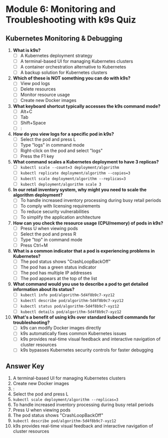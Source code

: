 # Module 6: Monitoring and Troubleshooting with k9s Quiz

## Kubernetes Monitoring & Debugging

1. **What is k9s?**
   - [ ] A Kubernetes deployment strategy
   - [ ] A terminal-based UI for managing Kubernetes clusters
   - [ ] A container orchestration alternative to Kubernetes
   - [ ] A backup solution for Kubernetes clusters

2. **Which of these is NOT something you can do with k9s?**
   - [ ] View pod logs
   - [ ] Delete resources
   - [ ] Monitor resource usage
   - [ ] Create new Docker images

3. **What keyboard shortcut typically accesses the k9s command mode?**
   - [ ] Alt+C
   - [ ] Tab
   - [ ] Shift+Space
   - [ ] :

4. **How do you view logs for a specific pod in k9s?**
   - [ ] Select the pod and press L
   - [ ] Type "logs" in command mode
   - [ ] Right-click on the pod and select "logs"
   - [ ] Press the F1 key

5. **What command scales a Kubernetes deployment to have 3 replicas?**
   - [ ] `kubectl scale --count=3 deployment/algorithm`
   - [ ] `kubectl replicate deployment/algorithm --copies=3`
   - [ ] `kubectl scale deployment/algorithm --replicas=3`
   - [ ] `kubectl deployment/algorithm scale 3`

6. **In our retail inventory system, why might you need to scale the algorithm deployment?**
   - [ ] To handle increased inventory processing during busy retail periods
   - [ ] To comply with licensing requirements
   - [ ] To reduce security vulnerabilities
   - [ ] To simplify the application architecture

7. **How can you check the resource usage (CPU/memory) of pods in k9s?**
   - [ ] Press U when viewing pods
   - [ ] Select the pod and press R
   - [ ] Type "top" in command mode
   - [ ] Press Ctrl+M

8. **What is a common indicator that a pod is experiencing problems in Kubernetes?**
   - [ ] The pod status shows "CrashLoopBackOff"
   - [ ] The pod has a green status indicator
   - [ ] The pod has multiple IP addresses
   - [ ] The pod appears at the top of the list

9. **What command would you use to describe a pod to get detailed information about its status?**
   - [ ] `kubectl info pod/algorithm-5d4f8b9c7-xyz12`
   - [ ] `kubectl describe pod/algorithm-5d4f8b9c7-xyz12`
   - [ ] `kubectl status pod/algorithm-5d4f8b9c7-xyz12`
   - [ ] `kubectl details pod/algorithm-5d4f8b9c7-xyz12`

10. **What's a benefit of using k9s over standard kubectl commands for troubleshooting?**
    - [ ] k9s can modify Docker images directly
    - [ ] k9s automatically fixes common Kubernetes issues
    - [ ] k9s provides real-time visual feedback and interactive navigation of cluster resources
    - [ ] k9s bypasses Kubernetes security controls for faster debugging

## Answer Key
1. A terminal-based UI for managing Kubernetes clusters
2. Create new Docker images
3. :
4. Select the pod and press L
5. `kubectl scale deployment/algorithm --replicas=3`
6. To handle increased inventory processing during busy retail periods
7. Press U when viewing pods
8. The pod status shows "CrashLoopBackOff"
9. `kubectl describe pod/algorithm-5d4f8b9c7-xyz12`
10. k9s provides real-time visual feedback and interactive navigation of cluster resources